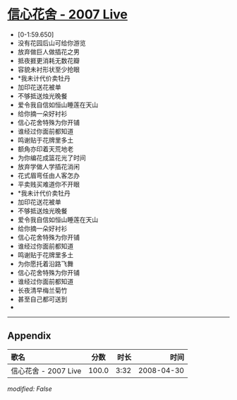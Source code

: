 # [信心花舍 - 2007 Live](https://music.163.com/song?id=65165)

* [0-1:59.650]
* 没有花园后山可给你游览
* 放弃做巨人做插花之男
* 抵夜捱更消耗无数花瓣
* 容貌未衬形状至少抢眼
* *我未计代价卖牡丹
* 加印花送花被单
* 不够抵送烛光晚餐
* 爱令我自信如恒山睡莲在天山
* 给你摘一朵好衬衫
* 信心花舍特殊为你开铺
* 谁经过你面前都知道
* 鸣谢贴于花牌里多土
* 额角亦印着天荒地老
* 为你编花成篮花光了时间
* 放弃学做人学插花消闲
* 花式眉弯任由人客怎办
* 平卖贱买难道你不开眼
* *我未计代价卖牡丹
* 加印花送花被单
* 不够抵送烛光晚餐
* 爱令我自信如恒山睡莲在天山
* 给你摘一朵好衬衫
* 信心花舍特殊为你开铺
* 谁经过你面前都知道
* 鸣谢贴于花牌里多土
* 为你愿托着沿路飞舞
* 信心花舍特殊为你开铺
* 谁经过你面前都知道
* 长夜清早梅兰菊竹
* 甚至自己都可送到
* 


---

## Appendix

|歌名|分数|时长|时间|
|:---|:---:|---:|---:|
|信心花舍 - 2007 Live|100.0|3:32|2008-04-30

*modified: False*